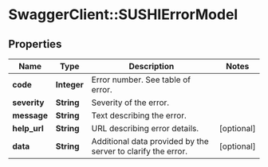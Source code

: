 # SwaggerClient::SUSHIErrorModel

## Properties
Name | Type | Description | Notes
------------ | ------------- | ------------- | -------------
**code** | **Integer** | Error number. See table of error. | 
**severity** | **String** | Severity of the error. | 
**message** | **String** | Text describing the error. | 
**help_url** | **String** | URL describing error details. | [optional] 
**data** | **String** | Additional data provided by the server to clarify the error. | [optional] 


